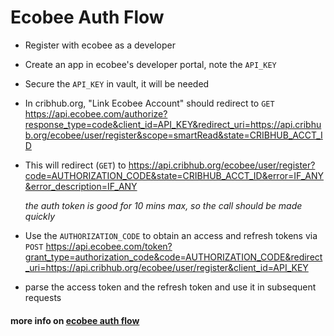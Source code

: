 
# Ecobee Auth Flow

* Register with ecobee as a developer

* Create an app in ecobee's developer portal, note the `API_KEY`

* Secure the `API_KEY` in vault, it will be needed

* In cribhub.org, "Link Ecobee Account" should redirect to `GET` https://api.ecobee.com/authorize?response_type=code&client_id=API_KEY&redirect_uri=https://api.cribhub.org/ecobee/user/register&scope=smartRead&state=CRIBHUB_ACCT_ID

* This will redirect (`GET`) to https://api.cribhub.org/ecobee/user/register?code=AUTHORIZATION_CODE&state=CRIBHUB_ACCT_ID&error=IF_ANY&error_description=IF_ANY

  *the auth token is good for 10 mins max, so the call should be made quickly*

* Use the `AUTHORIZATION_CODE` to obtain an access and refresh tokens via `POST` https://api.ecobee.com/token?grant_type=authorization_code&code=AUTHORIZATION_CODE&redirect_uri=https://api.cribhub.org/ecobee/user/register&client_id=API_KEY
  
* parse the access token and the refresh token and use it in subsequent requests

#### more info on [ecobee auth flow](https://www.ecobee.com/home/developer/api/documentation/v1/auth/authz-code-authorization.shtml)
